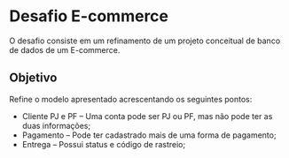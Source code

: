 # Desafio E-commerce
O desafio consiste em um refinamento de um projeto conceitual de banco de dados de um E-commerce. 

## Objetivo
Refine o modelo apresentado acrescentando os seguintes pontos:
* Cliente PJ e PF – Uma conta pode ser PJ ou PF, mas não pode ter as duas informações;
* Pagamento – Pode ter cadastrado mais de uma forma de pagamento;
* Entrega – Possui status e código de rastreio;
